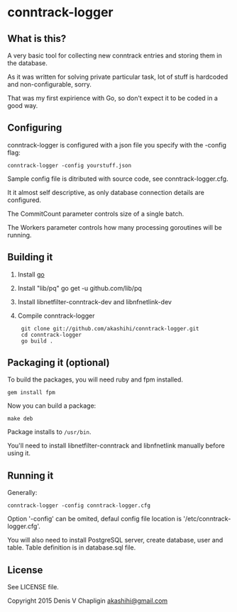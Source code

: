 # conntrack-logger

## What is this?

A very basic tool for collecting new conntrack entries and storing them in the database.

As it was written for solving private particular task, lot of stuff is hardcoded and non-configurable, sorry.

That was my first expirience with Go, so don't expect it to be coded in a good way.

## Configuring

conntrack-logger is configured with a json file you specify with the -config flag:

`conntrack-logger -config yourstuff.json`

Sample config file is ditributed with source code, see conntrack-logger.cfg.

It it almost self descriptive, as only database connection details are configured. 

The CommitCount parameter controls size of a single batch.

The Workers parameter controls how many processing goroutines will be running.

## Building it

1. Install [go](http://golang.org/doc/install)

2. Install "lib/pq" go get -u github.com/lib/pq

3. Install libnetfilter-conntrack-dev and libnfnetlink-dev

4. Compile conntrack-logger

        git clone git://github.com/akashihi/conntrack-logger.git
        cd conntrack-logger
        go build .

## Packaging it (optional)

To build the packages, you will need ruby and fpm installed.

    gem install fpm

Now you can build a package:

    make deb

Package installs to `/usr/bin`. 

You'll need to install libnetfilter-conntrack and libnfnetlink manually before using it.

## Running it

Generally:

    conntrack-logger -config conntrack-logger.cfg

Option '-config' can be omited, defaul config file location is '/etc/conntrack-logger.cfg'. 

You will also need to install PostgreSQL server, create database, user and table. Table definition 
 is in database.sql file.

## License 

See LICENSE file.

Copyright 2015 Denis V Chapligin <akashihi@gmail.com>

